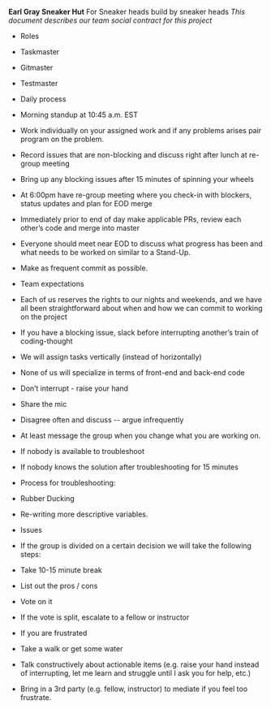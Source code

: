 **Earl Gray Sneaker Hut**
For Sneaker heads build by sneaker heads
_This document describes our team social contract for this project_

- Roles
- Taskmaster
- Gitmaster
- Testmaster

- Daily process
- Morning standup at 10:45 a.m. EST
- Work individually on your assigned work and if any problems arises pair program on the problem.
- Record issues that are non-blocking and discuss right after lunch at re-group meeting
- Bring up any blocking issues after 15 minutes of spinning your wheels
- At 6:00pm have re-group meeting where you check-in with blockers, status updates and plan for EOD merge
- Immediately prior to end of day make applicable PRs, review each other’s code and merge into master
- Everyone should meet near EOD to discuss what progress has been and what needs to be worked on similar to a Stand-Up.
- Make as frequent commit as possible.

- Team expectations
- Each of us reserves the rights to our nights and weekends, and we have all been straightforward about when and how we can commit to working on the project
- If you have a blocking issue, slack before interrupting another’s train of coding-thought
- We will assign tasks vertically (instead of horizontally)
- None of us will specialize in terms of front-end and back-end code
- Don’t interrupt - raise your hand
- Share the mic
- Disagree often and discuss -- argue infrequently
- At least message the group when you change what you are working on.
- If nobody is available to troubleshoot
- If nobody knows the solution after troubleshooting for 15 minutes
- Process for troubleshooting:
- Rubber Ducking
- Re-writing more descriptive variables.

- Issues
- If the group is divided on a certain decision we will take the following steps:
- Take 10-15 minute break
- List out the pros / cons
- Vote on it
- If the vote is split, escalate to a fellow or instructor
- If you are frustrated
- Take a walk or get some water
- Talk constructively about actionable items (e.g. raise your hand instead of interrupting, let me learn and struggle until I ask you for help, etc.)
- Bring in a 3rd party (e.g. fellow, instructor) to mediate if you feel too frustrate.
